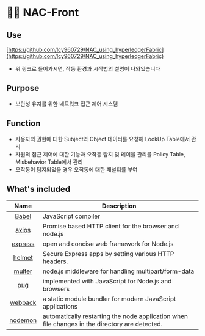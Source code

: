 # 🙋‍♀️ NAC-Front

## Use
[https://github.com/lcy960729/NAC_using_hyperledgerFabric](https://github.com/lcy960729/NAC_using_hyperledgerFabric)
- 위 링크로 들어가시면, 작동 환경과 시작법의 설명이 나와있습니다

## Purpose
- 보안성 유지를 위한 네트워크 접근 제어 시스템

## Function
- 사용자의 권한에 대한 Subject와 Object 데이터를 요청해 LookUp Table에서 관리
- 자원의 접근 제어에 대한 기능과 오작동 탐지 및 테이블 관리를 Policy Table, Misbehavior Table에서 관리
- 오작동이 탐지되었을 경우 오작동에 대한 패널티를 부여

## What's included
|               Name               | Description                                        |
| :------------------------------: | -------------------------------------------------- |
| [Babel](https://babeljs.io/) | JavaScript compiler |
| [axios](https://joshua1988.github.io/vue-camp/vue/axios.html) | Promise based HTTP client for the browser and node.js|
| [express](https://expressjs.com/ko/) | open and concise web framework for Node.js |
| [helmet](https://www.npmjs.com/package/helmet) | Secure Express apps by setting various HTTP headers.  |
| [multer](https://www.npmjs.com/package/multer) | node.js middleware for handling multipart/form-data |
| [pug](https://github.com/pugjs/pug) | implemented with JavaScript for Node.js and browsers |
| [webpack](https://webpack.js.org/) | a static module bundler for modern JavaScript applications |
| [nodemon](https://www.npmjs.com/package/nodemon) | automatically restarting the node application when file changes in the directory are detected. |
